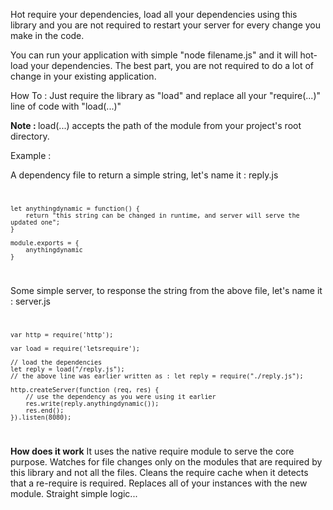 Hot require your dependencies, load all your dependencies using this library and you are not required to restart your server for every change you make in the code.

You can run your application with simple "node filename.js" and it will hot-load your dependencies.
The best part, you are not required to do a lot of change in your existing application.

How To : Just require the library as "load" and replace all your "require(...)" line of code with "load(...)"

<b>Note : </b> load(...) accepts the path of the module from your project's root directory. 

Example :

A dependency file to return a simple string, let's name it  : reply.js
<code>

    let anythingdynamic = function() {
        return "this string can be changed in runtime, and server will serve the updated one";
    }

    module.exports = {
        anythingdynamic
    }
</code>

Some simple server, to response the string from the above file, let's name it  : server.js
<code>

    var http = require('http');

    var load = require('letsrequire');

    // load the dependencies
    let reply = load("/reply.js");
    // the above line was earlier written as : let reply = require("./reply.js");

    http.createServer(function (req, res) {
        // use the dependency as you were using it earlier
        res.write(reply.anythingdynamic());
        res.end();
    }).listen(8080);
</code>

<b>How does it work</b>
It uses the native require module to serve the core purpose. Watches for file changes only on the modules that are required by this library and not all the files.
Cleans the require cache when it detects that a re-require is required. Replaces all of your instances with the new module. Straight simple logic...